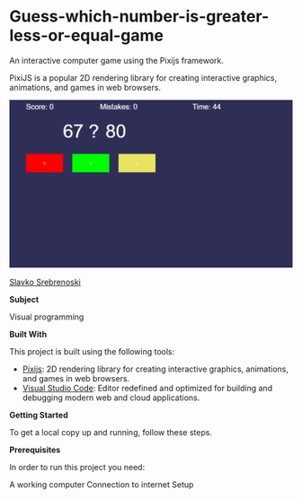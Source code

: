 # Guess-which-number-is-greater-less-or-equal-game

An interactive computer game using the Pixijs framework.

PixiJS is a popular 2D rendering library for creating interactive graphics, animations, and games in web browsers.

![Screenshot (1)](https://github.com/slavko444/-Guess-which-number-is-greater-less-or-equal-game/blob/main/Game%20image.png)

[Slavko Srebrenoski ](https://github.com/slavko444)


**Subject**

Visual programming

**Built With**

This project is built using the following tools:

- [Pixijs](https://pixijs.com/): 2D rendering library for creating interactive graphics, animations, and games in web browsers.
- [Visual Studio Code](https://code.visualstudio.com/): Editor redefined and optimized for building and debugging modern web and cloud applications. 

**Getting Started**

To get a local copy up and running, follow these steps.

**Prerequisites**

In order to run this project you need:

A working computer
Connection to internet
Setup

